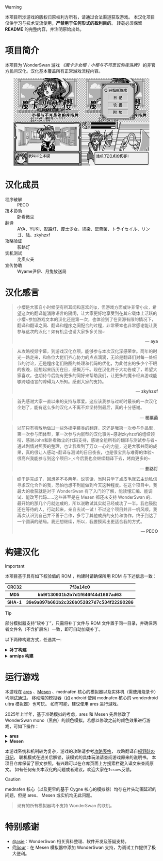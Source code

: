 > [!WARNING]
> 本项目所涉游戏的版权归原权利方所有，请通过合法渠道获取游戏。
> 本汉化项目仅供学习与技术交流使用，**严禁用于任何形式的盈利目的**。
> 转载必须保留 **README** 的完整内容，并注明原始出处。

# 项目简介
本项目为 WonderSwan 游戏 *《魔卡少女樱：小樱与不可思议的库洛牌》* 的非官方民间汉化。汉化基本覆盖所有正常游戏流程内容。
<p align="center"><img src="display.png" alt="汉化截图" /></p>

# 汉化成员
<dl>
  <dt>程序破解</dt>
  <dd>PECO</dd>
  <dt>技术协助</dt>
  <dd>卧看微尘</dd>
  <dt>翻译</dt>
  <dd>AYA、YUKI、影路灯、废土少女、柒染、罂粟菌、トライセイル、リンゴ、陆、zkyhzxf</dd>
  <dt>攻略验证</dt>
  <dd>影路灯</dd>
  <dt>实机测试</dt>
  <dd>比奥火夫</dd>
  <dt>宣传协助</dt>
  <dd>Wyame尹伊、月兔放送局</dd>
</dl>

# 汉化感言
> 小樱是大家自小时候便有所耳闻和喜欢的ip，但游戏方面或许非常小众，希望这次的翻译能消除语言的隔阂，让大家更好地享受到在其它载体上活跃的小樱\~参加游戏文本的汉化还是第一次，也体验到了在资源有限的情况下，翻译和翻译之间、翻译和程序之间配合的过程，非常荣幸也非常感谢能让我参与这次的汉化！如有机会也请大家多多关照\~
> <div style="text-align: right">— <b>aya</b></div>

> 从攻略视频字幕，到游戏汉化立项，能够参与本次汉化深感荣幸。两年的时光一路走来，和各位大佬们齐心协力的点点滴滴，无论是翻译们对每一处细节的讨论，还是程序佬们贴图的处理和代码的优化，为此付出的多少个不眠的夜晚，回想起来历历在目，感慨万千。现在汉化终于大功告成了，希望大家喜欢。也期待今后能有更多的同好来帮助我们，让更多的魔卡经典游戏能够跨越语言的障碍为人所知。感谢大家的支持。
> <div style="text-align: right">— <b>zkyhzxf</b></div>

> 首先感谢大家一直以来的支持与厚爱。这应该我参与过耗时最长的一次汉化企划了，能有这么多的汉化人不离不弃坚持到最后，真的十分感谢。
> <div style="text-align: right">— <b>罂粟菌</b></div>

> 以前只有零散地做过一些外挂字幕类的翻译，这还是我第一次参与作品型，第一次参与团体型，第一次参与内嵌型的汉化事务\~感谢zkyhzxf的组织领衔，感谢John和卧看微尘的代码支持，感谢全组所有的翻译与测试参与者\~通过剧情对照表的整理，也让我看到了万众一心的力量，这是大家共同的成果，真的很让人感动\~翻译与测试的日日夜夜，也是很宝贵与难得的体验\~很高兴我能参与到这个项目>_<今后我也会继续翻译下去，烤肉更多的\~
> <div style="text-align: right">— <b>影路灯</b></div>

> 终于是完成了，回想差不多两年。说实话，当时只学了点皮毛就去主动私信寻求汉化合作的我，恐怕也想不到能做到今天这种程度。在这个项目中，我最大的收获就是对于 WonderSwan 有了入门的了解，能读懂汇编、能调试、能改写代码……这些甚至是在 Mesen 都还未支持 WonderSwan 的、最开始的那几个月就达成的，所以说敢试其实就已经成功了一半。我也鼓励还在等待的人，行动起来，亲自去试一试！不过这个项目并非一帆风顺，我再次认识到自己并不善于合作，多亏了其他成员的支持和协作，终于到达了一个圆满的结局。我还想继续，所以，我要摸索出更适合我的方式。
> <div style="text-align: right">— <b>PECO</b></div>


# 构建汉化
> [!IMPORTANT]
> 本项目基于具有如下校验值的 ROM ，构建时请确保所用 ROM 与下述信息一致：
> <table>
>  <tr><th>CRC32</th><th>7f3a14c0</th></tr>
>  <tr><th>MD5</th><th>bb9f130931b2b7d1f646f44d1667ad63</th></tr>
>  <tr><th>SHA-1</th><th>39e9a897b681b2c326b052827d7c534f22290286</th></tr>
> </table>

> [!TIP]
> 部分模拟器支持“软补丁”，只需将补丁文件与 ROM 文件置于同一目录，并确保两者文件名（不含扩展名）一致，即可自动加载补丁。

以下两种构建方式，任选其一:

<details><summary><b>补丁构建</b></summary>

1. 从 Releases 下载 bps 格式的补丁文件。<sup>[1]</sup>
2. 准备符合上述校验值的 ROM 文件。
3. 使用支持 bps 格式的补丁工具，将补丁应用于 ROM ，生成汉化后的 ROM 文件。

[1]: 若无法从 Releases 下载，请尝试前往 [ROMHACK.ING](https://romhack.ing/database/content/entry/FNwEEoLASc61cMYmbs9ySA/cardcaptor-sakura-sakura-to-fushigi-na-clow-card-chinese) 下载。

</details>

<details><summary><b>armips 构建</b></summary>

1. 克隆本仓库至本地，或下载仓库代码 ZIP 并解压。
2. 将符合校验值的 ROM 文件重命名为 `baserom.ws`，并放置于项目根目录（与 `main.asm` 同级）。
3. 运行 `build.bat`，将在根目录生成汉化后的 ROM 文件 `patched.ws`。

</details>

# 运行游戏
本游戏在 [ares](https://ares-emu.net/) 、[Mesen](https://www.mesen.ca/) 、mednafen 核心的模拟器以及实体机（需使用烧录卡）均测试通过。
移动端的模拟器（如 android 使用 mednafen 核心的 wonderdroid ultra 模拟器）也可玩。
如有可能，建议使用 ares 进行游戏。

2025年上半年，基于准确模拟的考虑，ares 和 Mesen 先后修改了 WonderSwan mono（黑白）的颜色模拟。若想以修改之前的颜色效果进行游戏，可如下操作：

<details><summary><b>ares</b></summary>

1. 菜单栏`Settings`→`Video...`。
2. 在右侧`Emulator Settings`下找到`Color Emulation`一项，取消勾选。

</details>

<details><summary><b>Mesen</b></summary>

菜单栏`Settings`→`Region / Model`→`WonderSwan Color`或`SwanCrystal`

</details>


本游戏系统和机制较为复杂，游戏的攻略请参考[攻略表格](https://gitee.com/JohnTsq/WS_Cardcaptor_Sakura_chs/releases/download/v1.0/%E5%B0%8F%E6%A8%B1%E7%BD%91%E9%A1%B5%E6%94%BB%E7%95%A5%E7%BF%BB%E8%AF%91.xls)，
攻略翻译自[桐野時の日記](http://no-weather.seesaa.net/article/451382178.html)，
联机模式在通关后解锁，该模式的具体玩法请查阅游戏原来的说明书。
本项目仓库保留了原文参照，有兴趣可以在仓库页面上方搜索栏键入译文来查阅原文。
如有任何有关本汉化的问题或者建议，欢迎大家在`Issues`反馈。
> [!CAUTION]
mednafen 核心（以及更早的基于 Cygne 核心的模拟器）均存在片头动画延迟的问题，但是 ares、 Mesen 或实机均无此问题。
>
> 现有的所有模拟器均不支持 WonderSwan 的联机。


# 特别感谢
+ [@asie](https://github.com/asiekierka)：WonderSwan 相关资料整理、软件开发及答疑支持。
+ [@Sour](https://github.com/SourMesen)：在 Mesen 模拟器中添加 WonderSwan 支持，为调试工作提供了极大便利。
